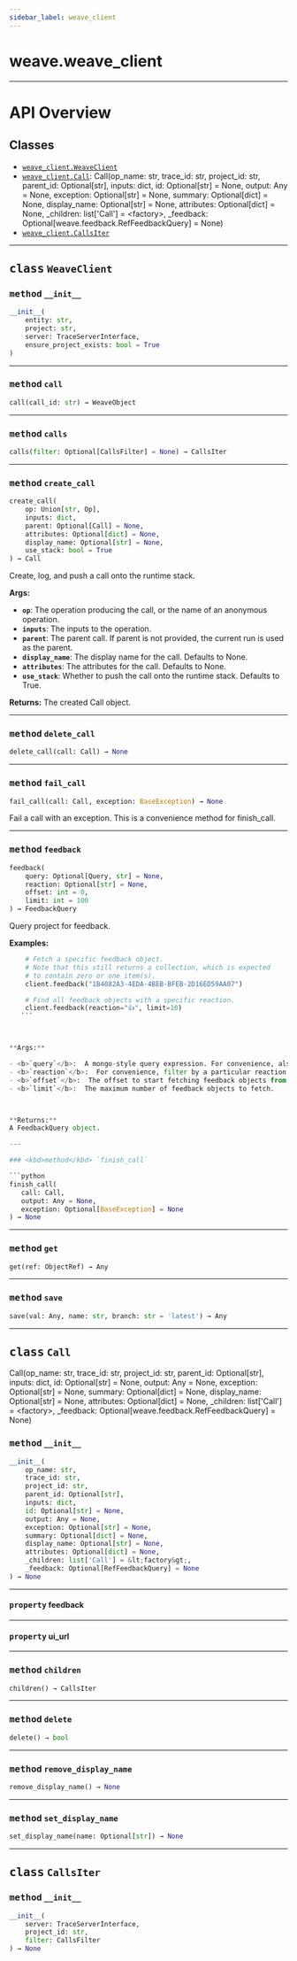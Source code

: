 ```yaml
---
sidebar_label: weave_client
---
```

    

# weave.weave_client



---


# API Overview



## Classes

- [`weave_client.WeaveClient`](#class-weaveclient)
- [`weave_client.Call`](#class-call): Call(op_name: str, trace_id: str, project_id: str, parent_id: Optional[str], inputs: dict, id: Optional[str] = None, output: Any = None, exception: Optional[str] = None, summary: Optional[dict] = None, display_name: Optional[str] = None, attributes: Optional[dict] = None, _children: list['Call'] = &lt;factory&gt;, _feedback: Optional[weave.feedback.RefFeedbackQuery] = None)
- [`weave_client.CallsIter`](#class-callsiter)




---


## <kbd>class</kbd> `WeaveClient`




### <kbd>method</kbd> `__init__`

```python
__init__(
    entity: str,
    project: str,
    server: TraceServerInterface,
    ensure_project_exists: bool = True
)
```








---

### <kbd>method</kbd> `call`

```python
call(call_id: str) → WeaveObject
```





---

### <kbd>method</kbd> `calls`

```python
calls(filter: Optional[CallsFilter] = None) → CallsIter
```





---

### <kbd>method</kbd> `create_call`

```python
create_call(
    op: Union[str, Op],
    inputs: dict,
    parent: Optional[Call] = None,
    attributes: Optional[dict] = None,
    display_name: Optional[str] = None,
    use_stack: bool = True
) → Call
```

Create, log, and push a call onto the runtime stack. 



**Args:**
 
 - <b>`op`</b>:  The operation producing the call, or the name of an anonymous operation. 
 - <b>`inputs`</b>:  The inputs to the operation. 
 - <b>`parent`</b>:  The parent call. If parent is not provided, the current run is used as the parent. 
 - <b>`display_name`</b>:  The display name for the call. Defaults to None. 
 - <b>`attributes`</b>:  The attributes for the call. Defaults to None. 
 - <b>`use_stack`</b>:  Whether to push the call onto the runtime stack. Defaults to True. 



**Returns:**
 The created Call object. 

---

### <kbd>method</kbd> `delete_call`

```python
delete_call(call: Call) → None
```





---

### <kbd>method</kbd> `fail_call`

```python
fail_call(call: Call, exception: BaseException) → None
```

Fail a call with an exception. This is a convenience method for finish_call. 

---

### <kbd>method</kbd> `feedback`

```python
feedback(
    query: Optional[Query, str] = None,
    reaction: Optional[str] = None,
    offset: int = 0,
    limit: int = 100
) → FeedbackQuery
```

Query project for feedback. 



**Examples:**
 ```python
     # Fetch a specific feedback object.
     # Note that this still returns a collection, which is expected
     # to contain zero or one item(s).
     client.feedback("1B4082A3-4EDA-4BEB-BFEB-2D16ED59AA07")

     # Find all feedback objects with a specific reaction.
     client.feedback(reaction="👍", limit=10)
    ``` 



**Args:**
 
 - <b>`query`</b>:  A mongo-style query expression. For convenience, also accepts a feedback UUID string. 
 - <b>`reaction`</b>:  For convenience, filter by a particular reaction emoji. 
 - <b>`offset`</b>:  The offset to start fetching feedback objects from. 
 - <b>`limit`</b>:  The maximum number of feedback objects to fetch. 



**Returns:**
 A FeedbackQuery object. 

---

### <kbd>method</kbd> `finish_call`

```python
finish_call(
    call: Call,
    output: Any = None,
    exception: Optional[BaseException] = None
) → None
```





---

### <kbd>method</kbd> `get`

```python
get(ref: ObjectRef) → Any
```





---

### <kbd>method</kbd> `save`

```python
save(val: Any, name: str, branch: str = 'latest') → Any
```






---

## <kbd>class</kbd> `Call`
Call(op_name: str, trace_id: str, project_id: str, parent_id: Optional[str], inputs: dict, id: Optional[str] = None, output: Any = None, exception: Optional[str] = None, summary: Optional[dict] = None, display_name: Optional[str] = None, attributes: Optional[dict] = None, _children: list['Call'] = &lt;factory&gt;, _feedback: Optional[weave.feedback.RefFeedbackQuery] = None) 

### <kbd>method</kbd> `__init__`

```python
__init__(
    op_name: str,
    trace_id: str,
    project_id: str,
    parent_id: Optional[str],
    inputs: dict,
    id: Optional[str] = None,
    output: Any = None,
    exception: Optional[str] = None,
    summary: Optional[dict] = None,
    display_name: Optional[str] = None,
    attributes: Optional[dict] = None,
    _children: list['Call'] = &lt;factory&gt;,
    _feedback: Optional[RefFeedbackQuery] = None
) → None
```






---

#### <kbd>property</kbd> feedback





---

#### <kbd>property</kbd> ui_url







---

### <kbd>method</kbd> `children`

```python
children() → CallsIter
```





---

### <kbd>method</kbd> `delete`

```python
delete() → bool
```





---

### <kbd>method</kbd> `remove_display_name`

```python
remove_display_name() → None
```





---

### <kbd>method</kbd> `set_display_name`

```python
set_display_name(name: Optional[str]) → None
```






---

## <kbd>class</kbd> `CallsIter`




### <kbd>method</kbd> `__init__`

```python
__init__(
    server: TraceServerInterface,
    project_id: str,
    filter: CallsFilter
) → None
```









